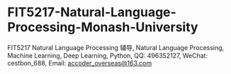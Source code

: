 # FIT5217-Natural-Language-Processing-Monash-University
FIT5217 Natural Language Processing 辅导, Natural Language Processing, Machine Learning, Deep Learning, Python, QQ: 496352127, WeChat: cestbon_688, Email: accoder_overseas@163.com
